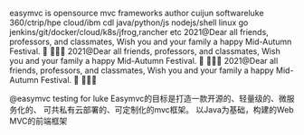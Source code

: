 easymvc is opensource mvc frameworks
author cuijun softwareluke
360/ctrip/hpe cloud/ibm cdl
java/python/js nodejs/shell linux go
jenkins/git/docker/cloud/k8s/jfrog,rancher etc
2021@Dear all friends, professors, and classmates, Wish you and your family a happy Mid-Autumn Festival. 🥮 🧚‍♀️🐰
2021@Dear all friends, professors, and classmates, Wish you and your family a happy Mid-Autumn Festival. 🥮 🧚‍♀️🐰
2021@Dear all friends, professors, and classmates, Wish you and your family a happy Mid-Autumn Festival. 🥮 🧚‍♀️🐰

@easymvc testing for luke
Easymvc的目标是打造一款开源的、轻量级的、微服务化的、
可共私有云部署的、可定制化的mvc框架。 以Java为基础，构建的Web MVC的前端框架
